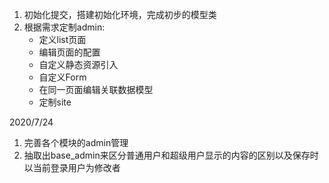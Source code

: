 1. 初始化提交，搭建初始化环境，完成初步的模型类
2. 根据需求定制admin:
   - 定义list页面
   - 编辑页面的配置
   - 自定义静态资源引入
   - 自定义Form
   - 在同一页面编辑关联数据模型
   - 定制site

2020/7/24

1. 完善各个模块的admin管理
2. 抽取出base_admin来区分普通用户和超级用户显示的内容的区别以及保存时以当前登录用户为修改者

